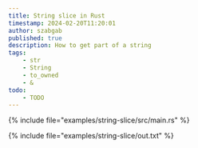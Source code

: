 ```yaml
---
title: String slice in Rust
timestamp: 2024-02-20T11:20:01
author: szabgab
published: true
description: How to get part of a string
tags:
    - str
    - String
    - to_owned
    - &
todo:
    - TODO
---
```


{% include file="examples/string-slice/src/main.rs" %}

{% include file="examples/string-slice/out.txt" %}

